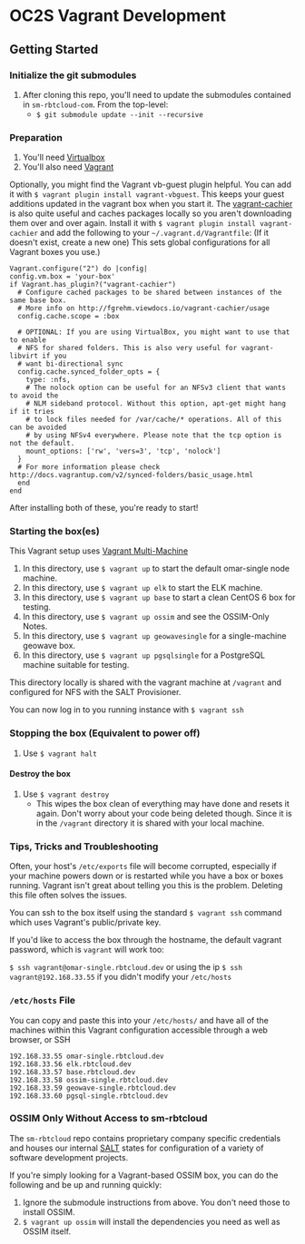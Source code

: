 # OC2S Vagrant Development

## Getting Started

### Initialize the git submodules
1. After cloning this repo, you'll need to update the submodules contained
in `sm-rbtcloud-com`.  From the top-level:
    - `$ git submodule update --init --recursive`

### Preparation
1. You'll need [Virtualbox](http://virtualbox.org)
2. You'll also need [Vagrant](http://vagrantup.com)

Optionally, you might find the Vagrant vb-guest plugin helpful. You can add
it with `$ vagrant plugin install vagrant-vbguest`. This keeps your guest
additions updated in the vagrant box when you start it. The [vagrant-cachier](https://github.com/fgrehm/vagrant-cachier) is also quite useful and caches packages locally so you aren't downloading them over and over again. Install it with `$ vagrant plugin install vagrant-cachier` and add the following to your `~/.vagrant.d/Vagrantfile`: (If it doesn't exist, create a new one) This sets global configurations for all Vagrant boxes you use.)

    Vagrant.configure("2") do |config|
    config.vm.box = 'your-box'
    if Vagrant.has_plugin?("vagrant-cachier")
      # Configure cached packages to be shared between instances of the same base box.
      # More info on http://fgrehm.viewdocs.io/vagrant-cachier/usage
      config.cache.scope = :box
  
      # OPTIONAL: If you are using VirtualBox, you might want to use that to enable
      # NFS for shared folders. This is also very useful for vagrant-libvirt if you
      # want bi-directional sync
      config.cache.synced_folder_opts = {
        type: :nfs,
        # The nolock option can be useful for an NFSv3 client that wants to avoid the
        # NLM sideband protocol. Without this option, apt-get might hang if it tries
        # to lock files needed for /var/cache/* operations. All of this can be avoided
        # by using NFSv4 everywhere. Please note that the tcp option is not the default.
        mount_options: ['rw', 'vers=3', 'tcp', 'nolock']
      }
      # For more information please check http://docs.vagrantup.com/v2/synced-folders/basic_usage.html
      end
    end

After installing both of these, you're ready to start!

### Starting the box(es)
This Vagrant setup uses [Vagrant Multi-Machine](https://www.vagrantup.com/docs/multi-machine/)

1. In this directory, use `$ vagrant up` to start the default omar-single node machine. 
2. In this directory, use `$ vagrant up elk` to start the ELK machine.
3. In this directory, use `$ vagrant up base` to start a clean CentOS 6 box for testing.
4. In this directory, use `$ vagrant up ossim` and see the OSSIM-Only Notes.
5. In this directory, use `$ vagrant up geowavesingle` for a single-machine geowave box. 
6. In this directory, use `$ vagrant up pgsqlsingle` for a PostgreSQL machine suitable for testing.


This directory locally is shared with the vagrant machine at `/vagrant` and configured
for NFS with the SALT Provisioner.

You can now log in to you running instance with `$ vagrant ssh`

### Stopping the box (Equivalent to power off)
1. Use `$ vagrant halt`

#### Destroy the box
1. Use `$ vagrant destroy`
    - This wipes the box clean of everything may have done and resets it again. Don't
      worry about your code being deleted though. Since it is in the `/vagrant` directory
      it is shared with your local machine.

### Tips, Tricks and Troubleshooting
Often, your host's `/etc/exports` file will become corrupted, especially if your machine
powers down or is restarted while you have a box or boxes running. Vagrant isn't great
about telling you this is the problem. Deleting this file often solves the issues.

You can ssh to the box itself using the standard `$ vagrant ssh` command which uses Vagrant's public/private key.

If you'd like to access the box through the hostname, the default vagrant password, which is `vagrant` will work too:

`$ ssh vagrant@omar-single.rbtcloud.dev` or using the ip `$ ssh vagrant@192.168.33.55` if you didn't modify your `/etc/hosts`

### `/etc/hosts` File
You can copy and paste this into your `/etc/hosts/` and have all of the machines within
this Vagrant configuration accessible through a web browser, or SSH

    192.168.33.55 omar-single.rbtcloud.dev
    192.168.33.56 elk.rbtcloud.dev
    192.168.33.57 base.rbtcloud.dev
    192.168.33.58 ossim-single.rbtcloud.dev
    192.168.33.59 geowave-single.rbtcloud.dev
    192.168.33.60 pgsql-single.rbtcloud.dev

### OSSIM Only Without Access to sm-rbtcloud
The `sm-rbtcloud` repo contains proprietary company specific credentials and
houses our internal [SALT](http://saltstack.com) states for configuration of
a variety of software development projects.

If you're simply looking for a Vagrant-based OSSIM box, you can do the following
and be up and running quickly:

1. Ignore the submodule instructions from above. You don't need those to install
OSSIM.
2. `$ vagrant up ossim` will install the dependencies you need as well as OSSIM itself.

